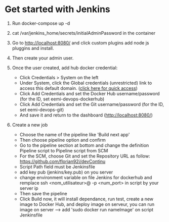 # Get started with Jenkins

1. Run docker-compose up -d

2. cat /var/jenkins_home/secrets/initialAdminPassword in the container

3. Go to [http://localhost:8080/](http://localhost:8080/) and click custom plugins add node js pluggins and install.

4. Then create your admin user.

5. Once the user created, add hub docker credential:
   - Click Credentials > System on the left
   - Under System, click the Global credentials (unrestricted) link to access this default domain. ([click here for quick access](http://localhost:8080/credentials/store/system/domain/_))
   - Click Add Credentials and set the Docker Hub username/password (for the ID, set eemi-devops-dockerhub)
   - Click Add Credentials and set the Git username/password (for the ID, set eemi-devops-git)
   - And save it and return to the dashboard ([http://localhost:8080/](http://localhost:8080/))
   
6. Create a new job   
   - Choose the name of the pipeline like 'Build next app'
   - Then choose pipeline option and confirm
   - Go to the pipeline section at bottom and change the definition Pipeline script to Pipeline script from SCM
   - For the SCM, choose Git and set the Repository URL as follow: https://github.com/florian92i/devContinu
   - Script Path field must be Jenkinsfile
   - add key pub (jenkins/key.pub) on you server 
   - change environment variable on file Jenkins for dockerhub and remplace ssh <nom_utilisateur>@<ipaddress> -p <num_port> in script by your server ip
   - Then save the pipeline
   - Click Build now, it will install dependance, run test, create a new image to Docker Hub, and deploy image on serveur, you can run image on server --> add 'sudo docker run nameImage' on script Jenkinsfile




